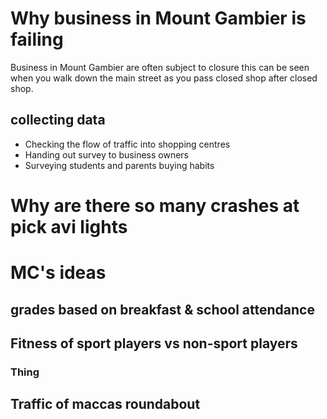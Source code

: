 Why business in Mount Gambier is failing
========================================

Business in Mount Gambier are often subject to closure
this can be seen when you walk down the main street as
you pass closed shop after closed shop.

collecting data
---------------

-   Checking the flow of traffic into shopping centres
-   Handing out survey to business owners
-   Surveying students and parents buying habits

Why are there so many crashes at pick avi lights
================================================

MC's ideas
===========

grades based on breakfast & school attendance
---------------------------------------------

Fitness of sport players vs non-sport players
---------------------------------------------

### Thing

Traffic of maccas roundabout
----------------------------
